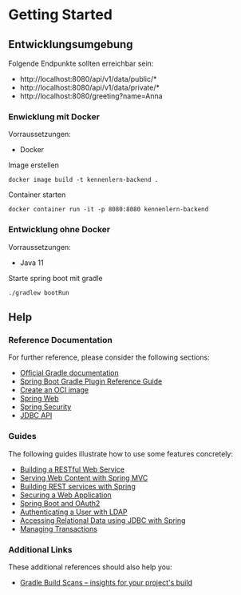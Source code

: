 # Getting Started

## Entwicklungsumgebung

Folgende Endpunkte sollten erreichbar sein:
* http://localhost:8080/api/v1/data/public/*
* http://localhost:8080/api/v1/data/private/*
* http://localhost:8080/greeting?name=Anna

### Enwicklung mit Docker

Vorraussetzungen:
* Docker

Image erstellen
```
docker image build -t kennenlern-backend .
```

Container starten
```
docker container run -it -p 8080:8080 kennenlern-backend
```

### Entwicklung ohne Docker

Vorraussetzungen:
* Java 11

Starte spring boot mit gradle
```
./gradlew bootRun
```

## Help
### Reference Documentation
For further reference, please consider the following sections:

* [Official Gradle documentation](https://docs.gradle.org)
* [Spring Boot Gradle Plugin Reference Guide](https://docs.spring.io/spring-boot/docs/2.5.1/gradle-plugin/reference/html/)
* [Create an OCI image](https://docs.spring.io/spring-boot/docs/2.5.1/gradle-plugin/reference/html/#build-image)
* [Spring Web](https://docs.spring.io/spring-boot/docs/2.5.1/reference/htmlsingle/#boot-features-developing-web-applications)
* [Spring Security](https://docs.spring.io/spring-boot/docs/2.5.1/reference/htmlsingle/#boot-features-security)
* [JDBC API](https://docs.spring.io/spring-boot/docs/2.5.1/reference/htmlsingle/#boot-features-sql)

### Guides
The following guides illustrate how to use some features concretely:

* [Building a RESTful Web Service](https://spring.io/guides/gs/rest-service/)
* [Serving Web Content with Spring MVC](https://spring.io/guides/gs/serving-web-content/)
* [Building REST services with Spring](https://spring.io/guides/tutorials/bookmarks/)
* [Securing a Web Application](https://spring.io/guides/gs/securing-web/)
* [Spring Boot and OAuth2](https://spring.io/guides/tutorials/spring-boot-oauth2/)
* [Authenticating a User with LDAP](https://spring.io/guides/gs/authenticating-ldap/)
* [Accessing Relational Data using JDBC with Spring](https://spring.io/guides/gs/relational-data-access/)
* [Managing Transactions](https://spring.io/guides/gs/managing-transactions/)

### Additional Links
These additional references should also help you:

* [Gradle Build Scans – insights for your project's build](https://scans.gradle.com#gradle)

